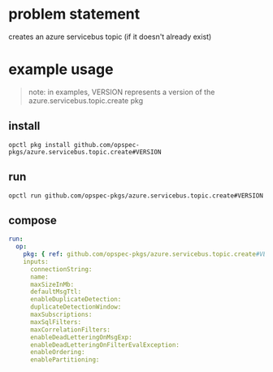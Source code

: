 # problem statement
creates an azure servicebus topic (if it doesn't already exist)

# example usage

> note: in examples, VERSION represents a version of the azure.servicebus.topic.create pkg

## install

```shell
opctl pkg install github.com/opspec-pkgs/azure.servicebus.topic.create#VERSION
```

## run

```
opctl run github.com/opspec-pkgs/azure.servicebus.topic.create#VERSION
```

## compose

```yaml
run:
  op:
    pkg: { ref: github.com/opspec-pkgs/azure.servicebus.topic.create#VERSION }
    inputs: 
      connectionString:
      name:
      maxSizeInMb:
      defaultMsgTtl:
      enableDuplicateDetection:
      duplicateDetectionWindow:
      maxSubscriptions:
      maxSqlFilters:
      maxCorrelationFilters:
      enableDeadLetteringOnMsgExp:
      enableDeadLetteringOnFilterEvalException:
      enableOrdering:
      enablePartitioning:
```
